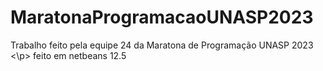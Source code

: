 # MaratonaProgramacaoUNASP2023
<p>Trabalho feito pela equipe 24 da Maratona de Programação UNASP 2023 <\p>
feito em netbeans 12.5
